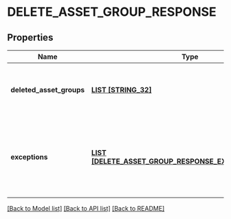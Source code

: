 # DELETE_ASSET_GROUP_RESPONSE

## Properties
Name | Type | Description | Notes
------------ | ------------- | ------------- | -------------
**deleted_asset_groups** | [**LIST [STRING_32]**](STRING_32.md) | A list of ids of successfully deleted asset groups. | [optional] [default to null]
**exceptions** | [**LIST [DELETE_ASSET_GROUP_RESPONSE_EXCEPTIONS_INNER]**](DeleteAssetGroupResponse_exceptions_inner.md) | A list of errors associated with the asset groups. Will be returned if there is an error. | [optional] [default to null]

[[Back to Model list]](../README.md#documentation-for-models) [[Back to API list]](../README.md#documentation-for-api-endpoints) [[Back to README]](../README.md)


